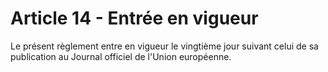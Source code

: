 # Article 14 - Entrée en vigueur


Le présent règlement entre en vigueur le vingtième jour suivant celui de sa publication au Journal officiel de l'Union européenne.
